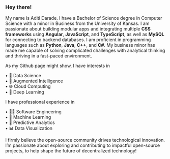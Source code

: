 ### Hey there!

My name is Aditi Darade. I have a Bachelor of Science degree in Computer Science with a minor in Business from the University of Kansas. I am passionate about building modular apps and integrating multiple **CSS frameworks** using **Angular**, **JavaScript**, and **TypeScript**, as well as **MySQL** for connecting to backend databases. I am proficient in programming languages such as **Python**, **Java**, **C++**, and **C#**. My business minor has made me capable of solving complicated challenges with analytical thinking and thriving in a fast-paced environment. 

As my Github page might show, I have interests in

• 💾 Data Science <br/>
• 🤖 Augmented Intelligence <br/>
• 🌐 Cloud Computing <br/>
• 🧠 Deep Learning <br/>

I have professional experience in

• 🧑‍💻 Software Engineering <br/>
• 🦾 Machine Learning <br/>
• 🔮 Predictive Analytics <br/>
• 📊 Data Visualization <br/>

I firmly believe the open-source community drives technological innovation. I’m passionate about exploring and contributing to impactful open-source projects, to help shape the future of decentralized technology!

<!--
**Aditi-Darade/Aditi-Darade** is a ✨ _special_ ✨ repository because its `README.md` (this file) appears on your GitHub profile.

Here are some ideas to get you started:

- 🔭 I’m currently working on ...
- 🌱 I’m currently learning ...
- 👯 I’m looking to collaborate on ...
- 🤔 I’m looking for help with ...
- 💬 Ask me about ...
- 📫 How to reach me: ...
- 😄 Pronouns: ...
- ⚡ Fun fact: ...
-->
